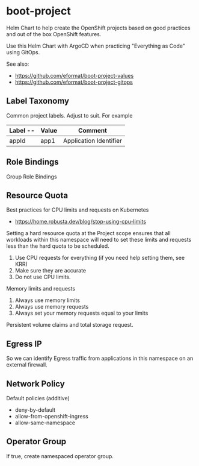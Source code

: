 # boot-project

Helm Chart to help create the OpenShift projects based on good practices and out of the box OpenShift features.

Use this Helm Chart with ArgoCD when practicing "Everything as Code" using GitOps.

See also:

- https://github.com/eformat/boot-project-values
- https://github.com/eformat/boot-project-gitops

## Label Taxonomy

Common project labels. Adjust to suit. For example

| Label --|    Value   |  Comment    |
| ------- |------------|-------------|
| appId   |  app1      |  Application Identifier |

## Role Bindings

Group Role Bindings

## Resource Quota

Best practices for CPU limits and requests on Kubernetes

- https://home.robusta.dev/blog/stop-using-cpu-limits

Setting a hard resource quota at the Project scope ensures that all workloads within this namespace will need to set these limits and requests less than the hard quota to be scheduled.

1. Use CPU requests for everything (if you need help setting them, see KRR)
2. Make sure they are accurate
3. Do not use CPU limits.

Memory limits and requests

1. Always use memory limits
2. Always use memory requests
3. Always set your memory requests equal to your limits

Persistent volume claims and total storage request.

## Egress IP

So we can identify Egress traffic from applications in this namespace on an external firewall.

## Network Policy

Default policies (additive)

- deny-by-default
- allow-from-openshift-ingress
- allow-same-namespace

## Operator Group

If true, create namespaced operator group.
